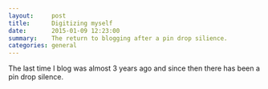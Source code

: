 ```yaml
---
layout:     post
title:      Digitizing myself
date:       2015-01-09 12:23:00
summary:    The return to blogging after a pin drop silience.
categories: general
---
```


The last time I blog was almost 3 years ago and since then there has been a pin drop silence.